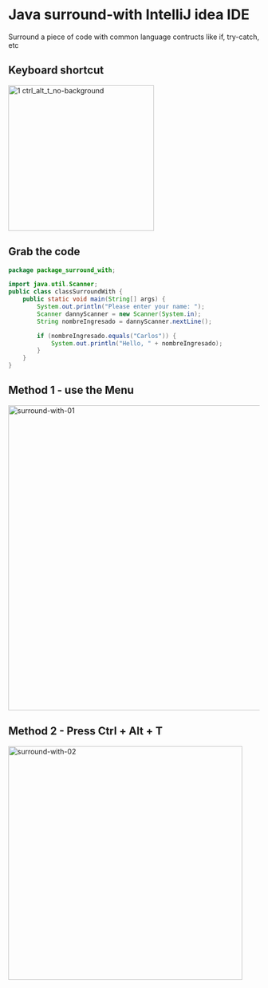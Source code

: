 # Java surround-with IntelliJ idea IDE
Surround a piece of code with common language contructs like if, try-catch, etc<br>
## Keyboard shortcut
<img width="292" alt="1 ctrl_alt_t_no-background" src="https://github.com/danielurra/java-surround-with/assets/51704179/ebee2f25-c6a5-4723-8245-c445a0727a55"><br>
## Grab the code
```java
package package_surround_with;

import java.util.Scanner;
public class classSurroundWith {
    public static void main(String[] args) {
        System.out.println("Please enter your name: ");
        Scanner dannyScanner = new Scanner(System.in);
        String nombreIngresado = dannyScanner.nextLine();

        if (nombreIngresado.equals("Carlos")) {
            System.out.println("Hello, " + nombreIngresado);
        }
    }
}
```
## Method 1 -  use the Menu
<img width="612" alt="surround-with-01" src="https://github.com/danielurra/java-surround-with/assets/51704179/5882bed5-3d4f-4be4-978b-ea3cb04d5323"><br>

## Method 2 - Press Ctrl + Alt + T
<img width="469" alt="surround-with-02" src="https://github.com/danielurra/java-surround-with/assets/51704179/62bc7ede-3550-4379-a11b-bbc90cf53668"><br>
